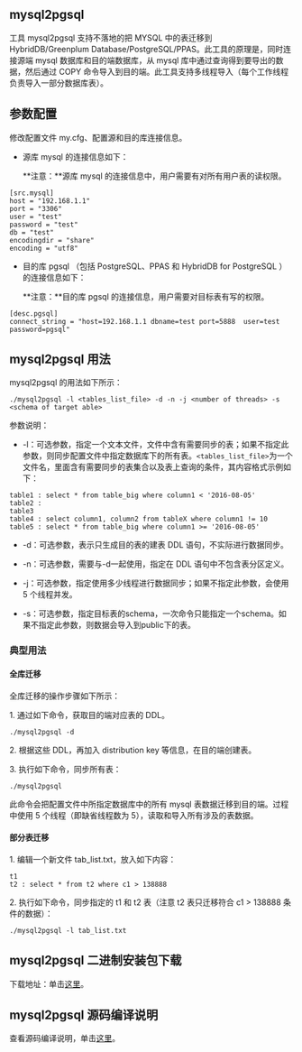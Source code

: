 ## mysql2pgsql

工具 mysql2pgsql 支持不落地的把 MYSQL 中的表迁移到 HybridDB/Greenplum Database/PostgreSQL/PPAS。此工具的原理是，同时连接源端 mysql 数据库和目的端数据库，从 mysql 库中通过查询得到要导出的数据，然后通过 COPY 命令导入到目的端。此工具支持多线程导入（每个工作线程负责导入一部分数据库表）。

## 参数配置

修改配置文件 my.cfg、配置源和目的库连接信息。

- 源库 mysql 的连接信息如下：

	**注意：**源库 mysql 的连接信息中，用户需要有对所有用户表的读权限。

```
[src.mysql]
host = "192.168.1.1"
port = "3306"
user = "test"
password = "test"
db = "test"
encodingdir = "share"
encoding = "utf8"
```

- 目的库 pgsql （包括 PostgreSQL、PPAS 和 HybridDB for PostgreSQL ）的连接信息如下：

	**注意：**目的库 pgsql 的连接信息，用户需要对目标表有写的权限。

```
[desc.pgsql]
connect_string = "host=192.168.1.1 dbname=test port=5888  user=test password=pgsql"
```

## mysql2pgsql 用法

mysql2pgsql 的用法如下所示：

```
./mysql2pgsql -l <tables_list_file> -d -n -j <number of threads> -s <schema of target able> 

```

参数说明：

- -l：可选参数，指定一个文本文件，文件中含有需要同步的表；如果不指定此参数，则同步配置文件中指定数据库下的所有表。```<tables_list_file>```为一个文件名，里面含有需要同步的表集合以及表上查询的条件，其内容格式示例如下：

```
table1 : select * from table_big where column1 < '2016-08-05'
table2 : 
table3
table4 : select column1, column2 from tableX where column1 != 10
table5 : select * from table_big where column1 >= '2016-08-05'
```

- -d：可选参数，表示只生成目的表的建表 DDL 语句，不实际进行数据同步。

- -n：可选参数，需要与-d一起使用，指定在 DDL 语句中不包含表分区定义。

- -j：可选参数，指定使用多少线程进行数据同步；如果不指定此参数，会使用 5 个线程并发。

- -s：可选参数，指定目标表的schema，一次命令只能指定一个schema。如果不指定此参数，则数据会导入到public下的表。

### 典型用法

#### 全库迁移

全库迁移的操作步骤如下所示：

1\. 通过如下命令，获取目的端对应表的 DDL。

```
./mysql2pgsql -d
```

2\. 根据这些 DDL，再加入 distribution key 等信息，在目的端创建表。

3\. 执行如下命令，同步所有表：

```
./mysql2pgsql
```

此命令会把配置文件中所指定数据库中的所有 mysql 表数据迁移到目的端。过程中使用 5 个线程（即缺省线程数为 5），读取和导入所有涉及的表数据。

#### 部分表迁移

1\. 编辑一个新文件 tab_list.txt，放入如下内容：

```
t1 
t2 : select * from t2 where c1 > 138888
```

2\. 执行如下命令，同步指定的 t1 和 t2 表（注意 t2 表只迁移符合 c1 > 138888 条件的数据）：

```
./mysql2pgsql -l tab_list.txt
```

## mysql2pgsql 二进制安装包下载

下载地址：单击[这里](https://github.com/aliyun/rds_dbsync/releases)。

## mysql2pgsql 源码编译说明

查看源码编译说明，单击[这里](https://github.com/aliyun/rds_dbsync/blob/master/README.md)。
